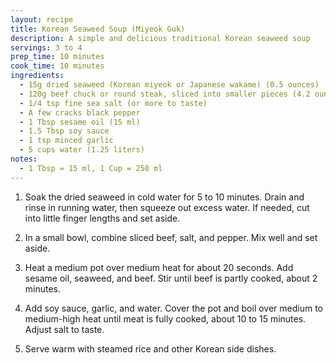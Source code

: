 ```yaml
---
layout: recipe
title: Korean Seaweed Soup (Miyeok Guk)
description: A simple and delicious traditional Korean seaweed soup
servings: 3 to 4
prep_time: 10 minutes
cook_time: 10 minutes
ingredients:
  - 15g dried seaweed (Korean miyeok or Japanese wakame) (0.5 ounces)
  - 120g beef chuck or round steak, sliced into smaller pieces (4.2 ounces)
  - 1/4 tsp fine sea salt (or more to taste)
  - A few cracks black pepper
  - 1 Tbsp sesame oil (15 ml)
  - 1.5 Tbsp soy sauce
  - 1 tsp minced garlic
  - 5 cups water (1.25 liters)
notes:
  - 1 Tbsp = 15 ml, 1 Cup = 250 ml
---
```


1. Soak the dried seaweed in cold water for 5 to 10 minutes. Drain and rinse in running water, then squeeze out excess water. If needed, cut into little finger lengths and set aside.

2. In a small bowl, combine sliced beef, salt, and pepper. Mix well and set aside.

3. Heat a medium pot over medium heat for about 20 seconds. Add sesame oil, seaweed, and beef. Stir until beef is partly cooked, about 2 minutes.

4. Add soy sauce, garlic, and water. Cover the pot and boil over medium to medium-high heat until meat is fully cooked, about 10 to 15 minutes. Adjust salt to taste.

5. Serve warm with steamed rice and other Korean side dishes.
